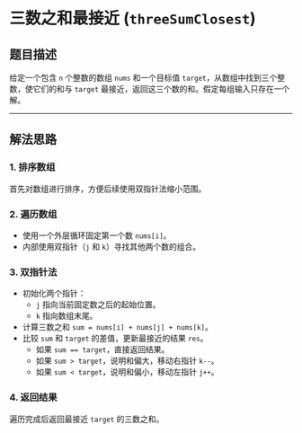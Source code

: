 # 三数之和最接近 (`threeSumClosest`)

## **题目描述**

给定一个包含 `n` 个整数的数组 `nums` 和一个目标值 `target`，从数组中找到三个整数，使它们的和与 `target` 最接近，返回这三个数的和。假定每组输入只存在一个解。

---

## **解法思路**

### **1. 排序数组**
首先对数组进行排序，方便后续使用双指针法缩小范围。

### **2. 遍历数组**
- 使用一个外层循环固定第一个数 `nums[i]`。
- 内部使用双指针（`j` 和 `k`）寻找其他两个数的组合。

### **3. 双指针法**
- 初始化两个指针：
    - `j` 指向当前固定数之后的起始位置。
    - `k` 指向数组末尾。
- 计算三数之和 `sum = nums[i] + nums[j] + nums[k]`。
- 比较 `sum` 和 `target` 的差值，更新最接近的结果 `res`。
    - 如果 `sum == target`，直接返回结果。
    - 如果 `sum > target`，说明和偏大，移动右指针 `k--`。
    - 如果 `sum < target`，说明和偏小，移动左指针 `j++`。

### **4. 返回结果**
遍历完成后返回最接近 `target` 的三数之和。